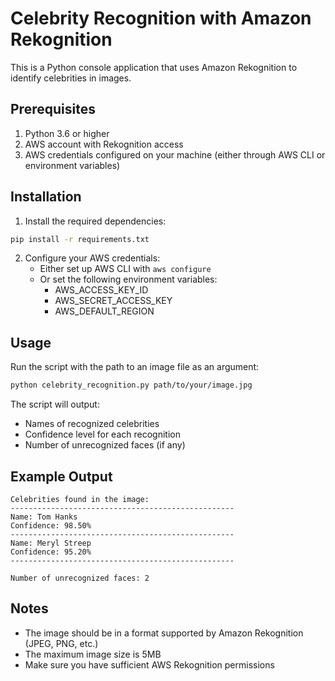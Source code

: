 # Celebrity Recognition with Amazon Rekognition

This is a Python console application that uses Amazon Rekognition to identify celebrities in images.

## Prerequisites

1. Python 3.6 or higher
2. AWS account with Rekognition access
3. AWS credentials configured on your machine (either through AWS CLI or environment variables)

## Installation

1. Install the required dependencies:
```bash
pip install -r requirements.txt
```

2. Configure your AWS credentials:
   - Either set up AWS CLI with `aws configure`
   - Or set the following environment variables:
     - AWS_ACCESS_KEY_ID
     - AWS_SECRET_ACCESS_KEY
     - AWS_DEFAULT_REGION

## Usage

Run the script with the path to an image file as an argument:

```bash
python celebrity_recognition.py path/to/your/image.jpg
```

The script will output:
- Names of recognized celebrities
- Confidence level for each recognition
- Number of unrecognized faces (if any)

## Example Output

```
Celebrities found in the image:
--------------------------------------------------
Name: Tom Hanks
Confidence: 98.50%
--------------------------------------------------
Name: Meryl Streep
Confidence: 95.20%
--------------------------------------------------

Number of unrecognized faces: 2
```

## Notes

- The image should be in a format supported by Amazon Rekognition (JPEG, PNG, etc.)
- The maximum image size is 5MB
- Make sure you have sufficient AWS Rekognition permissions 